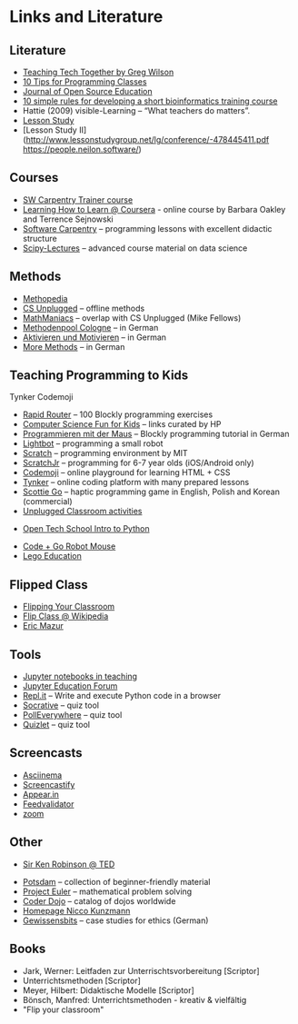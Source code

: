 
# Links and Literature

## Literature

* [Teaching Tech Together by Greg Wilson](http://teachtogether.tech/en/)
* [10 Tips for Programming Classes](https://www.mobomo.com/2011/08/ten-tips-teaching-programming-class/)
* [Journal of Open Source Education](http://jose.theoj.org/)
* [10 simple rules for developing a short bioinformatics training course](https://www.ncbi.nlm.nih.gov/pmc/articles/PMC3203054/)
* Hattie (2009) visible-Learning – “What teachers do matters”.
* [Lesson Study](http://www.americanradioworks.org/segments/a-different-approach-to-teacher-learning-lesson-study/)
* [Lesson Study II](http://www.lessonstudygroup.net/lg/conference/-478445411.pdf
https://people.neilon.software/)

## Courses

* [SW Carpentry Trainer course](https://carpentries.github.io/instructor-training/)
* [Learning How to Learn @ Coursera](https://www.coursera.org/learn/learning-how-to-learn/) - online course by Barbara Oakley and Terrence Sejnowski
* [Software Carpentry](https://software-carpentry.org/lessons/) – programming lessons with excellent didactic structure
* [Scipy-Lectures](http://www.scipy-lectures.org/) – advanced course material on data science


## Methods

* [Methopedia](https://methopedia.eu)
* [CS Unplugged](https://www.CSUnplugged.org) – offline methods
* [MathManiacs](http://mathmaniacs.org/lessons/index.html) – overlap with CS Unplugged (Mike Fellows)
* [Methodenpool Cologne](http://methodenpool.uni-koeln.de/download.html) – in German
* [Aktivieren und Motivieren](https://dbs-lin.ruhr-uni-bochum.de/lehreladen/lehrformate-methoden/aktivieren-und-motivieren/was-tun-wenns-stockt-im-seminar/) – in German
* [More Methods](https://wb-web.de/material/methoden/methoden.html) – in German


## Teaching Programming to Kids

Tynker Codemoji

* [Rapid Router](https://www.codeforlife.education/rapidrouter/) – 100 Blockly programming exercises
* [Computer Science Fun for Kids](https://www.hp.com/ca-en/shop/Offer.aspx?p=computer-science-fun-for-kids) – links curated by HP
* [Programmieren mit der Maus](https://programmieren.wdrmaus.de/) – Blockly programming tutorial in German
* [Lightbot](http://lightbot.com/) – programming a small robot
* [Scratch](https://scratch.mit.edu/) – programming environment by MIT
* [ScratchJr](http://scratchjr.org/) – programming for 6-7 year olds (iOS/Android only)
* [Codemoji](https://codemoji.com/) – online playground for learning HTML + CSS
* [Tynker](https://www.tynker.com/) – online coding platform with many prepared lessons
* [Scottie Go](https://scottiego.com) – haptic programming game in English, Polish and Korean (commercial)
* [Unplugged Classroom activities](https://teachinglondoncomputing.org/resources/inspiring-unplugged-classroom-activities/)
- [Open Tech School Intro to Python](http://opentechschool.github.io/python-beginners/)
* [Code + Go Robot Mouse](https://www.learningresources.com/code-gor-robot-mouse-activity-set)
* [Lego Education](https://education.lego.com/de-de)

## Flipped Class

* [Flipping Your Classroom](http://theactiveclass.com/2011/04/29/flipping-your-classroom/)
* [Flip Class @ Wikipedia](http://en.wikipedia.org/wiki/Flip_teaching)
* [Eric Mazur](http://mazur.harvard.edu/research/detailspage.php?rowid=8)


## Tools

* [Jupyter notebooks in teaching](https://jupyter4edu.github.io/jupyter-edu-book/)
* [Jupyter Education Forum](http://groups.google.com/d/forum/jupyter-education)
* [Repl.it](http://repl.it) – Write and execute Python code in a browser
* [Socrative](https://www.socrative.com/) – quiz tool
* [PollEverywhere](https://www.polleverywhere.com/) – quiz tool
* [Quizlet](https://quizlet.com/) – quiz tool

## Screencasts

* [Asciinema](https://asciinema.org/)
* [Screencastify](https://www.screencastify.com/)
* [Appear.in](https://appear.in/)
* [Feedvalidator](http://feedvalidator.org/)
* [zoom](https://zoom.us/)

## Other

* [Sir Ken Robinson @ TED](https://www.ted.com/talks/ken_robinson_says_schools_kill_creativity)
- [Potsdam](http://material.quelltext.eu/potsdam.html) – collection of beginner-friendly material
- [Project Euler](https://projecteuler.net/) – mathematical problem solving
- [Coder Dojo](https://coderdojo.com) – catalog of dojos worldwide
- [Homepage Nicco Kunzmann](http://niccokunzmann.github.io/)
- [Gewissensbits](gewissensbits.gi.de) – case studies for ethics (German)

## Books

* Jark, Werner: Leitfaden zur Unterrischtsvorbereitung [Scriptor]
* Unterrichtsmethoden [Scriptor]
* Meyer, Hilbert: Didaktische Modelle [Scriptor]
* Bönsch, Manfred: Unterrichtsmethoden - kreativ & vielfältig
* "Flip your classroom"
